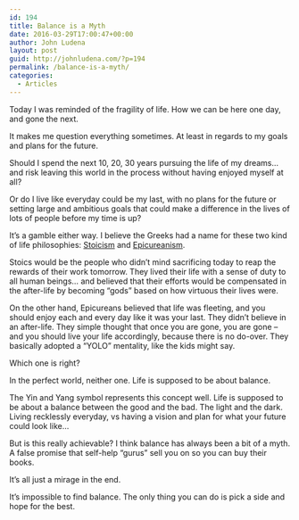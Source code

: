 ```yaml
---
id: 194
title: Balance is a Myth
date: 2016-03-29T17:00:47+00:00
author: John Ludena
layout: post
guid: http://johnludena.com/?p=194
permalink: /balance-is-a-myth/
categories:
  - Articles
---
```

Today I was reminded of the fragility of life. How we can be here one day, and gone the next.

It makes me question everything sometimes. At least in regards to my goals and plans for the future.

Should I spend the next 10, 20, 30 years pursuing the life of my dreams&#8230; and risk leaving this world in the process without having enjoyed myself at all?

Or do I live like everyday could be my last, with no plans for the future or setting large and ambitious goals that could make a difference in the lives of lots of people before my time is up?

<!--more-->

It&#8217;s a gamble either way. I believe the Greeks had a name for these two kind of life philosophies: <a href="https://en.wikipedia.org/wiki/Stoicism" target="_blank">Stoicism</a> and <a href="https://en.wikipedia.org/wiki/Epicureanism" target="_blank">Epicureanism</a>.

Stoics would be the people who didn&#8217;t mind sacrificing today to reap the rewards of their work tomorrow. They lived their life with a sense of duty to all human beings&#8230; and believed that their efforts would be compensated in the after-life by becoming &#8220;gods&#8221; based on how virtuous their lives were.

On the other hand, Epicureans believed that life was fleeting, and you should enjoy each and every day like it was your last. They didn&#8217;t believe in an after-life. They simple thought that once you are gone, you are gone – and you should live your life accordingly, because there is no do-over. They basically adopted a &#8220;YOLO&#8221; mentality, like the kids might say.

Which one is right?

In the perfect world, neither one. Life is supposed to be about balance.

The Yin and Yang symbol represents this concept well. Life is supposed to be about a balance between the good and the bad. The light and the dark. Living recklessly everyday, vs having a vision and plan for what your future could look like&#8230;

But is this really achievable? I think balance has always been a bit of a myth. A false promise that self-help &#8220;gurus&#8221; sell you on so you can buy their books.

It&#8217;s all just a mirage in the end.

It&#8217;s impossible to find balance. The only thing you can do is pick a side and hope for the best.